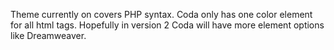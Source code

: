 Theme currently on covers PHP syntax. Coda only has one color element for all html tags. Hopefully in version 2 Coda will have more element options like Dreamweaver.